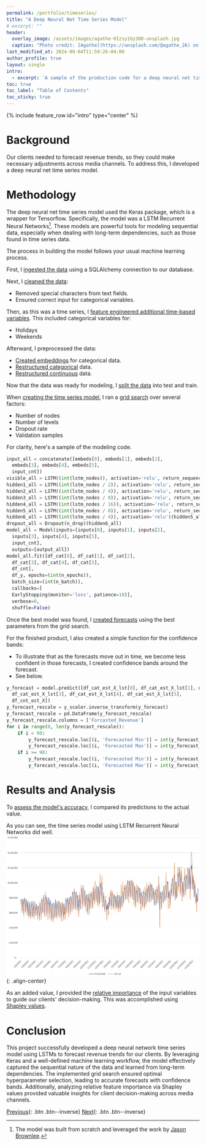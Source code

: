 ```yaml
---
permalink: /portfolio/timeseries/
title: "A Deep Neural Net Time Series Model"
# excerpt: ""
header:
  overlay_image: /assets/images/agathe-0Izsy1Uy308-unsplash.jpg  
  caption: "Photo credit: [Agathe](https://unsplash.com/@agathe_26) on [Unsplash](https://unsplash.com)"
last_modified_at: 2024-09-04T11:59:26-04:00
author_profile: true
layout: single
intro: 
  - excerpt: 'A sample of the production code for a deep neural net time series model. In general, it achieved over 95% accuracy in predicting ad revenue.'
toc: true
toc_label: "Table of Contents"
toc_sticky: true
---
```

{% include feature_row id="intro" type="center" %}

# Background
Our clients needed to forecast revenue trends, so they could make necessary adjustments across media channels. To address this, I developed a deep neural net time series model.

# Methodology
The deep neural net time series model used the Keras package, which is a wrapper for Tensorflow. Specifically, the model was a LSTM Recurrent Neural Networks[^1]. These models are powerful tools for modeling sequential data, especially when dealing with long-term dependencies, such as those found in time series data. 

The process in building the model follows your usual machine learning process.

First, I [ingested the data](https://github.com/j-r-manalo/j-r-manalo.github.io/blob/9ad54280383660c7e05529c2903de7e0645bc5cc/assets/timeseries/0%20-%20ingest_data.py) using a SQLAlchemy connection to our database.

Next, I [cleaned the data](https://github.com/j-r-manalo/j-r-manalo.github.io/blob/9ad54280383660c7e05529c2903de7e0645bc5cc/assets/timeseries/1%20-%20clean_data.py):
- Removed special characters from text fields.
- Ensured correct input for categorical variables.

Then, as this was a time series, I [feature engineered additional time-based variables](https://github.com/j-r-manalo/j-r-manalo.github.io/blob/9ad54280383660c7e05529c2903de7e0645bc5cc/assets/timeseries/3%20-%20create_vars.py). This included categorical variables for:
- Holidays
- Weekends

Afterward, I preprocessed the data:
- [Created embeddings](https://github.com/j-r-manalo/j-r-manalo.github.io/blob/9ad54280383660c7e05529c2903de7e0645bc5cc/assets/timeseries/2%20-%20preproc.py) for categorical data.
- [Restructured categorical](https://github.com/j-r-manalo/j-r-manalo.github.io/blob/9ad54280383660c7e05529c2903de7e0645bc5cc/assets/timeseries/4%20-%20restruc_cat.py) data.
- [Restructured continuous](https://github.com/j-r-manalo/j-r-manalo.github.io/blob/9ad54280383660c7e05529c2903de7e0645bc5cc/assets/timeseries/5%20-%20restruc_cnt.py) data.

Now that the data was ready for modeling, I [split the data](https://github.com/j-r-manalo/j-r-manalo.github.io/blob/9ad54280383660c7e05529c2903de7e0645bc5cc/assets/timeseries/6%20-%20split_sample.py) into test and train.

When [creating the time series model](https://github.com/j-r-manalo/j-r-manalo.github.io/blob/9ad54280383660c7e05529c2903de7e0645bc5cc/assets/timeseries/7%20-%20create_model.py), I ran a [grid search](https://github.com/j-r-manalo/j-r-manalo.github.io/blob/9ad54280383660c7e05529c2903de7e0645bc5cc/assets/timeseries/8%20-%20grid_search.py) over several factors:
- Number of nodes
- Number of levels
- Dropout rate
- Validation samples

For clarity, here's a sample of the modeling code.
```python
input_all = concatenate([embeds[0], embeds[1], embeds[2],
  embeds[3], embeds[4], embeds[5],
  input_cnt])
visible_all = LSTM((int(lstm_nodes)), activation='relu', return_sequences=True)(input_all)
hidden1_all = LSTM((int(lstm_nodes / 2)), activation='relu', return_sequences=True)(visible_all)
hidden2_all = LSTM((int(lstm_nodes / 4)), activation='relu', return_sequences=True)(hidden1_all)
hidden3_all = LSTM((int(lstm_nodes / 8)), activation='relu', return_sequences=True)(hidden2_all)
hidden4_all = LSTM((int(lstm_nodes / 16)), activation='relu', return_sequences=True)(hidden3_all)
hidden5_all = LSTM((int(lstm_nodes / 8)), activation='relu', return_sequences=True)(hidden4_all)
hidden6_all = LSTM((int(lstm_nodes / 4)), activation='relu')(hidden5_all)
dropout_all = Dropout(n_drop)(hidden6_all)
model_all = Model(inputs=[inputs[0], inputs[1], inputs[2],
  inputs[3], inputs[4], inputs[5],
  input_cnt],
  outputs=[output_all])
model_all.fit([df_cat[0], df_cat[1], df_cat[2],
  df_cat[3], df_cat[4], df_cat[5],
  df_cnt],
  df_y, epochs=(int(n_epochs)),
  batch_size=(int(n_batch)),
  callbacks=[
  EarlyStopping(monitor='loss', patience=10)],
  verbose=0,
  shuffle=False)
```

Once the best model was found, I [created forecasts](https://github.com/j-r-manalo/j-r-manalo.github.io/blob/9ad54280383660c7e05529c2903de7e0645bc5cc/assets/timeseries/9%20-%20forecasts.py) using the best parameters from the grid search.

For the finished product, I also created a simple function for the confidence bands:
- To illustrate that as the forecasts move out in time, we become less confident in those forecasts, I created confidence bands around the forecast.
- See below.
```python
y_forecast = model.predict([df_cat_est_X_lst[0], df_cat_est_X_lst[1], df_cat_est_X_lst[2],
  df_cat_est_X_lst[3], df_cat_est_X_lst[4], df_cat_est_X_lst[5],
  df_cnt_est_X])
y_forecast_rescale = y_scaler.inverse_transform(y_forecast)
y_forecast_rescale = pd.DataFrame(y_forecast_rescale)
y_forecast_rescale.columns = ['Forcasted_Revenue']
for i in range(0, len(y_forecast_rescale)):
    if i < 90:
        y_forecast_rescale.loc[(i, 'Forecasted Min')] = int(y_forecast_rescale.loc[(i, 'Revenue')] - 1 * rev_std - 2 * (i / 90) * rev_std)
        y_forecast_rescale.loc[(i, 'Forecasted Max')] = int(y_forecast_rescale.loc[(i, 'Revenue')] + 1 * rev_std + 2 * (i / 90) * rev_std)
    if i >= 90:
        y_forecast_rescale.loc[(i, 'Forecasted Min')] = int(y_forecast_rescale.loc[(i, 'Revenue')] - 1 * rev_std - 2 * rev_std)
        y_forecast_rescale.loc[(i, 'Forecasted Max')] = int(y_forecast_rescale.loc[(i, 'Revenue')] + 1 * rev_std + 2 * rev_std)
```

# Results and Analysis
To [assess the model's accuracy](https://github.com/j-r-manalo/j-r-manalo.github.io/blob/9ad54280383660c7e05529c2903de7e0645bc5cc/assets/timeseries/10%20-%20hist_predict.py), I compared its predictions to the actual value.

As you can see, the time series model using LSTM Recurrent Neural Networks did well.
![image-center](/assets/images/forecast_results.jpg){: .align-center}

As an added value, I provided the [relative importance](https://github.com/j-r-manalo/j-r-manalo.github.io/blob/9ad54280383660c7e05529c2903de7e0645bc5cc/assets/timeseries/11%20-%20rel_imp.py) of the input variables to guide our clients' decision-making. This was accomplished using [Shapley values](https://christophm.github.io/interpretable-ml-book/shapley.html).

# Conclusion
This project successfully developed a deep neural network time series model using LSTMs to forecast revenue trends for our clients. By leveraging Keras and a well-defined machine learning workflow, the model effectively captured the sequential nature of the data and learned from long-term dependencies. The implemented grid search ensured optimal hyperparameter selection, leading to accurate forecasts with confidence bands. Additionally, analyzing relative feature importance via Shapley values provided valuable insights for client decision-making across media channels.

[^1]: The model was built from scratch and leveraged the work by [Jason Brownlee](https://machinelearningmastery.com/time-series-prediction-lstm-recurrent-neural-networks-python-keras/). 


[Previous](/portfolio/mediamix/){: .btn .btn--inverse}
[Next](/portfolio/datawarehouse/){: .btn .btn--inverse}